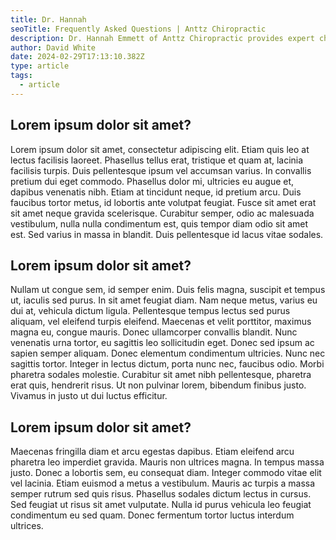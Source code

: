 ```yaml
---
title: Dr. Hannah
seoTitle: Frequently Asked Questions | Anttz Chiropractic
description: Dr. Hannah Emmett of Anttz Chiropractic provides expert chiropractic care, helping patients find relief from pain and improve overall well-being.
author: David White
date: 2024-02-29T17:13:10.382Z
type: article
tags:
  - article
---
```

## Lorem ipsum dolor sit amet?

Lorem ipsum dolor sit amet, consectetur adipiscing elit. Etiam quis leo at lectus facilisis laoreet. Phasellus tellus erat, tristique et quam at, lacinia facilisis turpis. Duis pellentesque ipsum vel accumsan varius. In convallis pretium dui eget commodo. Phasellus dolor mi, ultricies eu augue et, dapibus venenatis nibh. Etiam at tincidunt neque, id pretium arcu. Duis faucibus tortor metus, id lobortis ante volutpat feugiat. Fusce sit amet erat sit amet neque gravida scelerisque. Curabitur semper, odio ac malesuada vestibulum, nulla nulla condimentum est, quis tempor diam odio sit amet est. Sed varius in massa in blandit. Duis pellentesque id lacus vitae sodales.

## Lorem ipsum dolor sit amet?

Nullam ut congue sem, id semper enim. Duis felis magna, suscipit et tempus ut, iaculis sed purus. In sit amet feugiat diam. Nam neque metus, varius eu dui at, vehicula dictum ligula. Pellentesque tempus lectus sed purus aliquam, vel eleifend turpis eleifend. Maecenas et velit porttitor, maximus magna eu, congue mauris. Donec ullamcorper convallis blandit. Nunc venenatis urna tortor, eu sagittis leo sollicitudin eget. Donec sed ipsum ac sapien semper aliquam. Donec elementum condimentum ultricies. Nunc nec sagittis tortor. Integer in lectus dictum, porta nunc nec, faucibus odio. Morbi pharetra sodales molestie. Curabitur sit amet nibh pellentesque, pharetra erat quis, hendrerit risus. Ut non pulvinar lorem, bibendum finibus justo. Vivamus in justo ut dui luctus efficitur.

## Lorem ipsum dolor sit amet?

Maecenas fringilla diam et arcu egestas dapibus. Etiam eleifend arcu pharetra leo imperdiet gravida. Mauris non ultrices magna. In tempus massa justo. Donec a lobortis sem, eu consequat diam. Integer commodo vitae elit vel lacinia. Etiam euismod a metus a vestibulum. Mauris ac turpis a massa semper rutrum sed quis risus. Phasellus sodales dictum lectus in cursus. Sed feugiat ut risus sit amet vulputate. Nulla id purus vehicula leo feugiat condimentum eu sed quam. Donec fermentum tortor luctus interdum ultrices.

